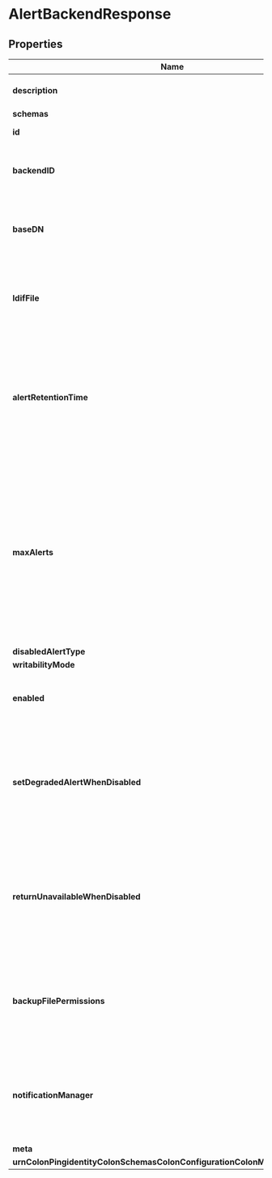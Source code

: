 

# AlertBackendResponse


## Properties

| Name | Type | Description | Notes |
|------------ | ------------- | ------------- | -------------|
|**description** | **String** | A description for this Backend |  [optional] |
|**schemas** | **List&lt;EnumalertBackendSchemaUrn&gt;** |  |  |
|**id** | **String** | Name of the Backend |  |
|**backendID** | **String** | Specifies a name to identify the associated backend. |  |
|**baseDN** | **List&lt;String&gt;** | Specifies the base DN(s) for the data that the backend handles. |  |
|**ldifFile** | **String** | Specifies the path to the LDIF file that serves as the backing file for this backend. |  |
|**alertRetentionTime** | **String** | Specifies the maximum length of time that information about generated alerts should be maintained before they will be purged. |  |
|**maxAlerts** | **Integer** | Specifies the maximum number of alerts that should be retained. If more alerts than this configured maximum are generated within the alert retention time, then the oldest alerts will be purged to achieve this maximum. |  [optional] |
|**disabledAlertType** | **List&lt;EnumbackendDisabledAlertTypeProp&gt;** |  |  [optional] |
|**writabilityMode** | **EnumbackendWritabilityModeProp** |  |  |
|**enabled** | **Boolean** | Indicates whether the backend is enabled in the server. |  |
|**setDegradedAlertWhenDisabled** | **Boolean** | Determines whether the Directory Server enters a DEGRADED state (and sends a corresponding alert) when this Backend is disabled. |  [optional] |
|**returnUnavailableWhenDisabled** | **Boolean** | Determines whether any LDAP operation that would use this Backend is to return UNAVAILABLE when this Backend is disabled. |  [optional] |
|**backupFilePermissions** | **String** | Specifies the permissions that should be applied to files and directories created by a backup of the backend. |  [optional] |
|**notificationManager** | **String** | Specifies a notification manager for changes resulting from operations processed through this Backend |  [optional] |
|**meta** | [**MetaMeta**](MetaMeta.md) |  |  [optional] |
|**urnColonPingidentityColonSchemasColonConfigurationColonMessagesColon20** | [**MetaUrnPingidentitySchemasConfigurationMessages20**](MetaUrnPingidentitySchemasConfigurationMessages20.md) |  |  [optional] |



